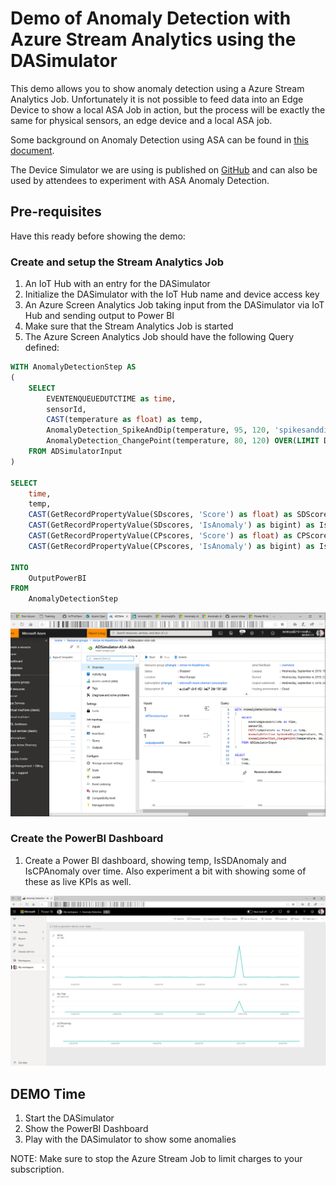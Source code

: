 # Demo of Anomaly Detection with Azure Stream Analytics using the DASimulator

This demo allows you to show anomaly detection using a Azure Stream Analytics Job. Unfortunately it is not possible to feed data into an Edge Device to show a local ASA Job in action, but the process will be exactly the same for physical sensors, an edge device and a local ASA job.

Some background on Anomaly Detection using ASA can be found in [this document](https://azure.microsoft.com/en-us/blog/anomaly-detection-using-built-in-machine-learning-models-in-azure-stream-analytics/).

The Device Simulator we are using is published on [GitHub](https://github.com/Azure/azure-stream-analytics/tree/master/Samples/DeviceSimulator) and can also be used by attendees to experiment with ASA Anomaly Detection.

## Pre-requisites

Have this ready before showing the demo:

### Create and setup the Stream Analytics Job
1) An IoT Hub with an entry for the DASimulator
1) Initialize the DASimulator with the IoT Hub name and device access key
1) An Azure Screen Analytics Job taking input from the DASimulator via IoT Hub and sending output to Power BI
1) Make sure that the Stream Analytics Job is started
1) The Azure Screen Analytics Job should have the following Query defined:
```SQL
WITH AnomalyDetectionStep AS 
(
    SELECT
        EVENTENQUEUEDUTCTIME as time,    
        sensorId,
        CAST(temperature as float) as temp,  
        AnomalyDetection_SpikeAndDip(temperature, 95, 120, 'spikesanddips') OVER(LIMIT DURATION(ss, 120)) as SDscores,
        AnomalyDetection_ChangePoint(temperature, 80, 120) OVER(LIMIT DURATION(ss, 120)) as CPscores
    FROM ADSimulatorInput
) 
 
SELECT
    time,   
    temp,   
    CAST(GetRecordPropertyValue(SDscores, 'Score') as float) as SDScore,
    CAST(GetRecordPropertyValue(SDscores, 'IsAnomaly') as bigint) as IsSDAnomaly,
    CAST(GetRecordPropertyValue(CPscores, 'Score') as float) as CPScore,
    CAST(GetRecordPropertyValue(CPscores, 'IsAnomaly') as bigint) as IsCPAnomaly

INTO
    OutputPowerBI
FROM
    AnomalyDetectionStep
```

![ScreenShot](Images/ASAJobInPortal.png)

### Create the PowerBI Dashboard
1) Create a Power BI dashboard, showing temp, IsSDAnomaly and IsCPAnomaly over time. Also experiment a bit with showing some of these as live KPIs as well.

![ScreenShot](Images/PowerBIDashboard.png)

## DEMO Time
1) Start the DASimulator
1) Show the PowerBI Dashboard
1) Play with the DASimulator to show some anomalies

NOTE: Make sure to stop the Azure Stream Job to limit charges to your subscription.

